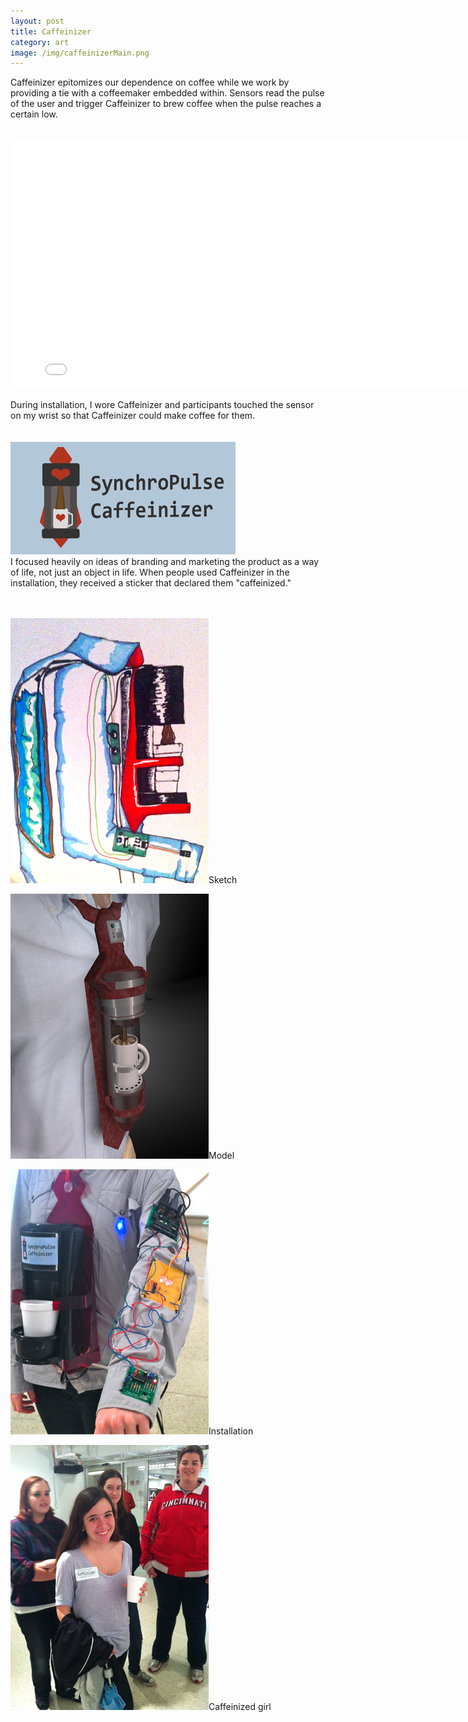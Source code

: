 ```yaml
---
layout: post
title: Caffeinizer
category: art
image: /img/caffeinizerMain.png
---
```


Caffeinizer epitomizes our dependence on coffee while we work by providing a tie with a coffeemaker embedded within. Sensors read the pulse of the user and trigger Caffeinizer to brew coffee when the pulse reaches a certain low.
<br>
<br>

<iframe src="//player.vimeo.com/video/56205705?title=0&amp;byline=0&amp;portrait=0" width="800" height="400" frameborder="0" webkitallowfullscreen mozallowfullscreen allowfullscreen></iframe>

During installation, I wore Caffeinizer and participants touched the sensor on my wrist so that Caffeinizer could make coffee for them.
<br>
<br>
<br>
<img src="/img/caff5.jpg">
<br>
I focused heavily on ideas of branding and marketing the product as a way of life, not just an object in life. When people used Caffeinizer in the installation, they received a sticker that declared them "caffeinized."
<br>
<br>
<br>


<div class="row">
<div class="grid-img"><p><a href="/img/caff3.jpg"><img src="/img/caff3.jpg"></a>Sketch</p></div>
<div class="grid-img"><p><a href="/img/caff7.jpg"><img src="/img/caff7.jpg"></a>Model</p></div>
<div class="grid-img"><p><a href="/img/caff1.jpg"><img src="/img/caff1.jpg"></a>Installation</p></div>
<div class="grid-img"><p><a href="/img/caff6.jpg"><img src="/img/caff6.jpg"></a>Caffeinized girl</p></div>
</div>


